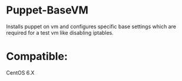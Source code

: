 # Puppet-BaseVM

Installs puppet on vm and configures specific base settings which are required for a test vm like disabling iptables.




# Compatible:
CentOS 6.X

